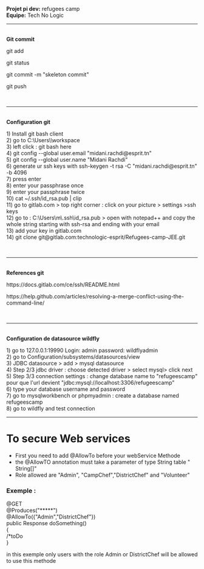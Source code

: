 <strong> Projet pi dev:</strong>  refugees camp <br>
<strong> Equipe:</strong> Tech No Logic <br>
<hr><br>
<strong> Git commit  </strong><br>
<p>git add <file_name></p>
<p>git status</p>
<p>git commit -m "skeleton commit"</p>
<p>git push</p><br>
<hr><br>
<strong> Configuration git </strong><br>
<p>
1) Install git bash client <br> 
2) go to C:\Users\<your_username>\workspace <br>
3) left click : git bash here <br>
4) git config --global user.email "midani.rachdi@esprit.tn" <br>
5) git config --global user.name "Midani Rachdi" <br>
6) generate ur ssh keys with 
ssh-keygen -t rsa -C "midani.rachdi@esprit.tn" -b 4096<br>
7) press enter<br>
8) enter your passphrase once<br>
9) enter your passphrase twice<br>
10) cat ~/.ssh/id_rsa.pub | clip<br>
11) go to gitlab.com > top right corner : click on your picture 
> settings >ssh keys<br>
12) go to : C:\Users\m\.ssh\id_rsa.pub > open with notepad++ 
and copy the whole string starting with ssh-rsa
and ending with your email<br>
13) add your key in gitlab.com  <br>
14) git clone git@gitlab.com:technologic-esprit/Refugees-camp-JEE.git <br>
</p><br>
<hr><br>
<strong> References git </strong><br>
<p>https://docs.gitlab.com/ce/ssh/README.html</p>
<p>https://help.github.com/articles/resolving-a-merge-conflict-using-the-command-line/</p><br>
<hr><br>
<strong> Configuration de datasource wildfly </strong><br>
<p>1) go to 127.0.0.1:19990  Login:  admin  password: wildflyadmin<br>
2) go to Configuration/subsystems/datasources/view<br>
3) JDBC datasource > add > mysql datasource<br>
4) Step 2/3 jdbc driver : choose detected driver > select mysql> click next <br>
5) Step 3/3 connection settings : change database name to "refugeescamp"  pour que l'url devient 
"jdbc:mysql://localhost:3306/refugeescamp"<br>
6) type your database username and password <br>
7) go to mysqlworkbench or phpmyadmin : create a database named refugeescamp <br>
8) go to wildfly and test connection </p> 

<!-- hafsa test  -->
<hr>
<h1> To secure Web services</h1>
<ul>
 <li>First you need to add @AllowTo before your webService Methode</li>
 <li> the @AllowTO annotation must take a parameter of type String table " String[]"</li>
 <li> Role allowed are "Admin", "CampChef","DistrictChef" and "Volunteer"</li>
</ul>

<h3>Exemple :</h3>

@GET <br>
@Produces("*****")<br>
@AllowTo({"Admin","DistrictChef"})<br>
public Response doSomething()<br>
{<br>
	/*toDo<br>
}<br>

in this exemple only users with the role Admin or DistrictChef will be allowed to use this methode
